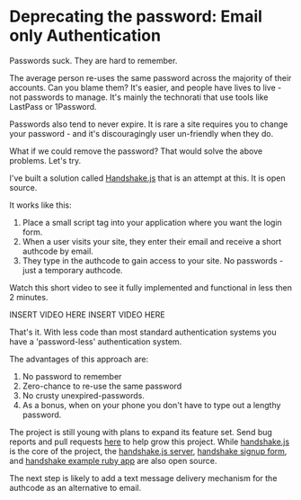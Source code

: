 # Deprecating the password: Email only Authentication

Passwords suck. They are hard to remember.

The average person re-uses the same password across the majority of their accounts. Can you blame them? It's easier, and people have lives to live - not passwords to manage. It's mainly the technorati that use tools like LastPass or 1Password.

Passwords also tend to never expire. It is rare a site requires you to change your password - and it's discouragingly user un-friendly when they do.

What if we could remove the password? That would solve the above problems. Let's try.

I've built a solution called [Handshake.js](https://github.com/scottmotte/handshake-js) that is an attempt at this. It is open source.

It works like this:

1. Place a small script tag into your application where you want the login form. 
2. When a user visits your site, they enter their email and receive a short authcode by email.
3. They type in the authcode to gain access to your site. No passwords - just a temporary authcode.

Watch this short video to see it fully implemented and functional in less then 2 minutes.

INSERT VIDEO HERE INSERT VIDEO HERE

That's it. With less code than most standard authentication systems you have a 'password-less' authentication system. 

The advantages of this approach are:
1. No password to remember
2. Zero-chance to re-use the same password
3. No crusty unexpired-passwords. 
4. As a bonus, when on your phone you don't have to type out a lengthy password.

The project is still young with plans to expand its feature set. Send bug reports and pull requests [here](https://github.com/scottmotte/handshake-js/issues) to help grow this project. While [handshake.js](https://github.com/scottmotte/handshake-js) is the core of the project, the [handshake.js server](https://github.com/scottmotte/handshake), [handshake signup form](https://github.com/scottmotte/handshake-signup), and [handshake example ruby app](https://github.com/scottmotte/handshake-example-ruby) are also open source. 

The next step is likely to add a text message delivery mechanism for the authcode as an alternative to email.


